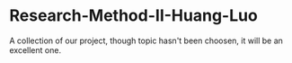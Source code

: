 # Research-Method-II-Huang-Luo
A collection of our project, though topic hasn't been choosen, it will be an excellent one.
